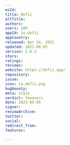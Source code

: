 ```yaml
---
wsId: 
title: Defii
altTitle: 
authors: 
users: 100
appId: io.defii
appCountry: 
released: Apr 24, 2021
updated: 2021-08-05
version: 2.0.3
stars: 
ratings: 
reviews: 
website: https://defii.app/
repository: 
issue: 
icon: io.defii.png
bugbounty: 
meta: stale
verdict: fewusers
date: 2023-05-05
signer: 
reviewArchive: 
twitter: 
social: 
redirect_from: 
features: 

---
```


